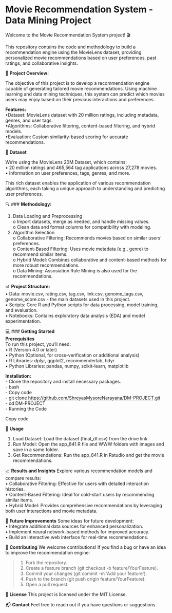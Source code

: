 # Movie Recommendation System - Data Mining Project

Welcome to the Movie Recommendation System project! 🎬 

This repository contains the code and methodology to build a recommendation engine using the MovieLens dataset, providing personalized movie recommendations based on user preferences, past ratings, and collaborative insights.

🌟 **Project Overview:**

The objective of this project is to develop a recommendation engine capable of generating tailored movie recommendations. Using machine learning and data mining techniques, this system can predict which movies users may enjoy based on their previous interactions and preferences.

**Features:** <br>
•Dataset: MovieLens dataset with 20 million ratings, including metadata, genres, and user tags.<br>
•Algorithms: Collaborative filtering, content-based filtering, and hybrid models.<br>
•Evaluation: Custom similarity-based scoring for accurate recommendations.<br>

📂 **Dataset**

We’re using the MovieLens 20M Dataset, which contains:<br>
•	20 million ratings and 465,564 tag applications across 27,278 movies.<br>
•	Information on user preferences, tags, genres, and more.<br>

This rich dataset enables the application of various recommendation algorithms, each taking a unique approach to understanding and predicting user preferences.

🔍 ### **Methodology:**

1.	Data Loading and Preprocessing<br>
    o	Import datasets, merge as needed, and handle missing values.<br>
    o	Clean data and format columns for compatibility with modeling.<br>
2.	Algorithm Selection<br>
    o	Collaborative Filtering: Recommends movies based on similar users’ preferences.<br>
    o	Content-Based Filtering: Uses movie metadata (e.g., genre) to recommend similar items.<br>
    o	Hybrid Model: Combines collaborative and content-based methods for more robust recommendations.<br>
    o   Data Mining: Assosiation Rule Mining is also used for the recommendations.<br>

📊 **Project Structure:** <br>
•	Data: movie.csv, rating.csv, tag.csv, link.csv, genome_tags.csv, genome_score.csv - the main datasets used in this project.<br>
•	Scripts: Core R and Python scripts for data processing, model training, and evaluation.<br>
•	Notebooks: Contains exploratory data analysis (EDA) and model experimentation.<br>

💻 ### **Getting Started**<br>
**Prerequisites**<br>
To run this project, you’ll need:<br>
•	R (Version 4.0 or later)<br>
•	Python (Optional, for cross-verification or additional analysis)<br>
•	R Libraries: dplyr, ggplot2, recommenderlab, tidyr<br>
•	Python Libraries: pandas, numpy, scikit-learn, matplotlib<br>

**Installation:** <br>
    - Clone the repository and install necessary packages.<br>
    - bash<br>
    - Copy code<br>
    - git clone https://github.com/ShreyasMysoreNarayana/DM-PROJECT.git<br>
    - cd DM-PROJECT<br>
    - Running the Code<br>

Copy code

🚀 **Usage**
1.	Load Dataset: Load the dataset (final_df.csv) from the drive link.  
2.	Run Model: Open the app_841.R file and WWW folders with images and save in a same folder.
3.	Get Recommendations: Run the app_841.R in Rstudio and get the movie recommendations.

📈 **Results and Insights**
Explore various recommendation models and compare results:<br>
•	Collaborative Filtering: Effective for users with detailed interaction histories.<br>
•	Content-Based Filtering: Ideal for cold-start users by recommending similar items.<br>
•	Hybrid Model: Provides comprehensive recommendations by leveraging both user interactions and movie metadata.<br>

📝 **Future Improvements**
Some ideas for future development:<br>
•	Integrate additional data sources for enhanced personalization.<br>
•	Implement neural network-based methods for improved accuracy.<br>
•	Build an interactive web interface for real-time recommendations.<br>

🤝 **Contributing**
We welcome contributions! If you find a bug or have an idea to improve the recommendation engine:<br>
> 1.	Fork the repository.<br>
> 2.	Create a feature branch (git checkout -b feature/YourFeature).<br>
> 3.	Commit your changes (git commit -m 'Add your feature').<br>
> 4.	Push to the branch (git push origin feature/YourFeature).<br>
> 5.	Open a pull request.<br>

📄 **License**
This project is licensed under the MIT License.

📬 **Contact**
Feel free to reach out if you have questions or suggestions.
